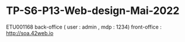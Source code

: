 # TP-S6-P13-Web-design-Mai-2022
ETU001168
back-office ( user : admin , mdp : 1234)
front-office : http://soa.42web.io